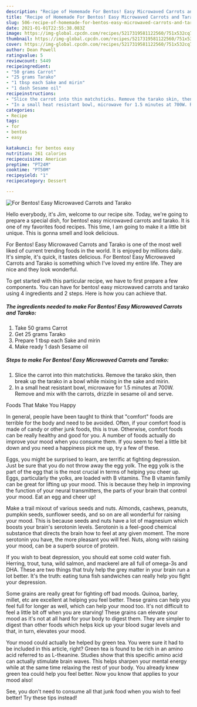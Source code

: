 ```yaml
---
description: "Recipe of Homemade For Bentos! Easy Microwaved Carrots and Tarako"
title: "Recipe of Homemade For Bentos! Easy Microwaved Carrots and Tarako"
slug: 506-recipe-of-homemade-for-bentos-easy-microwaved-carrots-and-tarako
date: 2021-01-01T22:55:38.083Z
image: https://img-global.cpcdn.com/recipes/5217319581122560/751x532cq70/for-bentos-easy-microwaved-carrots-and-tarako-recipe-main-photo.jpg
thumbnail: https://img-global.cpcdn.com/recipes/5217319581122560/751x532cq70/for-bentos-easy-microwaved-carrots-and-tarako-recipe-main-photo.jpg
cover: https://img-global.cpcdn.com/recipes/5217319581122560/751x532cq70/for-bentos-easy-microwaved-carrots-and-tarako-recipe-main-photo.jpg
author: Dean Powell
ratingvalue: 5
reviewcount: 5449
recipeingredient:
- "50 grams Carrot"
- "25 grams Tarako"
- "1 tbsp each Sake and mirin"
- "1 dash Sesame oil"
recipeinstructions:
- "Slice the carrot into thin matchsticks. Remove the tarako skin, then break up the tarako in a bowl while mixing in the sake and mirin."
- "In a small heat resistant bowl, microwave for 1.5 minutes at 700W. Remove and mix with the carrots, drizzle in sesame oil and serve."
categories:
- Recipe
tags:
- for
- bentos
- easy

katakunci: for bentos easy 
nutrition: 261 calories
recipecuisine: American
preptime: "PT24M"
cooktime: "PT50M"
recipeyield: "1"
recipecategory: Dessert

---
```



![For Bentos! Easy Microwaved Carrots and Tarako](https://img-global.cpcdn.com/recipes/5217319581122560/751x532cq70/for-bentos-easy-microwaved-carrots-and-tarako-recipe-main-photo.jpg)

Hello everybody, it's Jim, welcome to our recipe site. Today, we're going to prepare a special dish, for bentos! easy microwaved carrots and tarako. It is one of my favorites food recipes. This time, I am going to make it a little bit unique. This is gonna smell and look delicious.

For Bentos! Easy Microwaved Carrots and Tarako is one of the most well liked of current trending foods in the world. It is enjoyed by millions daily. It's simple, it's quick, it tastes delicious. For Bentos! Easy Microwaved Carrots and Tarako is something which I've loved my entire life. They are nice and they look wonderful.




To get started with this particular recipe, we have to first prepare a few components. You can have for bentos! easy microwaved carrots and tarako using 4 ingredients and 2 steps. Here is how you can achieve that.

<!--inarticleads1-->

##### The ingredients needed to make For Bentos! Easy Microwaved Carrots and Tarako:

1. Take 50 grams Carrot
1. Get 25 grams Tarako
1. Prepare 1 tbsp each Sake and mirin
1. Make ready 1 dash Sesame oil




<!--inarticleads2-->

##### Steps to make For Bentos! Easy Microwaved Carrots and Tarako:

1. Slice the carrot into thin matchsticks. Remove the tarako skin, then break up the tarako in a bowl while mixing in the sake and mirin.
1. In a small heat resistant bowl, microwave for 1.5 minutes at 700W. Remove and mix with the carrots, drizzle in sesame oil and serve.




Foods That Make You Happy


In general, people have been taught to think that "comfort" foods are terrible for the body and need to be avoided. Often, if your comfort food is made of candy or other junk foods, this is true. Otherwise, comfort foods can be really healthy and good for you. A number of foods actually do improve your mood when you consume them. If you seem to feel a little bit down and you need a happiness pick me up, try a few of these.

Eggs, you might be surprised to learn, are terrific at fighting depression. Just be sure that you do not throw away the egg yolk. The egg yolk is the part of the egg that is the most crucial in terms of helping you cheer up. Eggs, particularly the yolks, are loaded with B vitamins. The B vitamin family can be great for lifting up your mood. This is because they help in improving the function of your neural transmitters, the parts of your brain that control your mood. Eat an egg and cheer up!

Make a trail mixout of various seeds and nuts. Almonds, cashews, peanuts, pumpkin seeds, sunflower seeds, and so on are all wonderful for raising your mood. This is because seeds and nuts have a lot of magnesium which boosts your brain's serotonin levels. Serotonin is a feel-good chemical substance that directs the brain how to feel at any given moment. The more serotonin you have, the more pleasant you will feel. Nuts, along with raising your mood, can be a superb source of protein.

If you wish to beat depression, you should eat some cold water fish. Herring, trout, tuna, wild salmon, and mackerel are all full of omega-3s and DHA. These are two things that truly help the grey matter in your brain run a lot better. It's the truth: eating tuna fish sandwiches can really help you fight your depression. 

Some grains are really great for fighting off bad moods. Quinoa, barley, millet, etc are excellent at helping you feel better. These grains can help you feel full for longer as well, which can help your mood too. It's not difficult to feel a little bit off when you are starving! These grains can elevate your mood as it's not at all hard for your body to digest them. They are simpler to digest than other foods which helps kick up your blood sugar levels and that, in turn, elevates your mood.

Your mood could actually be helped by green tea. You were sure it had to be included in this article, right? Green tea is found to be rich in an amino acid referred to as L-theanine. Studies show that this specific amino acid can actually stimulate brain waves. This helps sharpen your mental energy while at the same time relaxing the rest of your body. You already knew green tea could help you feel better. Now you know that applies to your mood also!

See, you don't need to consume all that junk food when you wish to feel better! Try  these tips  instead!

